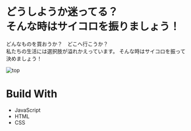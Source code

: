 # どうしようか迷ってる？<br>そんな時はサイコロを振りましょう！

どんなものを買おうか？　どこへ行こうか？<br>
私たちの生活には選択肢が溢れかえっています。
そんな時はサイコロを振って決めましょう！

![top](https://user-images.githubusercontent.com/72437090/105486673-379fe980-5cf2-11eb-9ce6-0bf891dfd1bd.png)

# Build With

<ul>
<li>JavaScript</li>
<li>HTML</li>
<li>CSS</li>
</ul>

